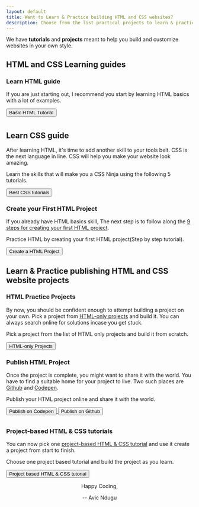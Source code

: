 ```yaml
---
layout: default
title: Want to Learn & Practice building HTML and CSS websites?
description: Choose from the list practical projects to learn & practice HTML and CSS. Learn how to create a project from zero to publishing it online.
---
```

We have **tutorials** and **projects** meant to help you build and customize websites in your own style. 
<h2>HTML and CSS Learning guides</h2>
<div class="card">
    <h3>Learn HTML guide</h3>
    <p>If you are just starting out, I recommend you start by learning HTML basics with a lot of examples.</p>
    <a href="practice-html">      
        <button style="margin-bottom: 10px;">Basic HTML Tutorial</button>
    </a>
</div>
<div class="card">
    <h2>Learn CSS guide</h2>
    <p>After learning HTML, it's time to add another skill to your tools belt. CSS is the next language in line. CSS will help you make your website look amazing.</p>
    <p>Learn the skills that will make you a CSS Ninja using the following 5 tutorials.</p>
    <a href="best-css-tutorials">
        <button>Best CSS tutorials</button>
    </a>
</div>
<div class="card">
    <h3>Create your First HTML Project</h3>
    <p>If you already have HTML basics skill, The next step is to follow along the <a href="create-a-web-page-using-html">9 steps for creating your first HTML project</a>.</p>
    <p>Practice HTML by creating your first HTML project(Step by step tutorial).</p>
    <a href="/create-a-web-page-using-html/">      
        <button>Create a HTML Project</button>
    </a>
</div>

<h2>Learn & Practice publishing HTML and CSS website projects</h2>
<div class="card">
    <h3>HTML Practice Projects</h3>
    <p>By now, you should be confident enough to attempt building a project on your own. Pick a project from <a href="/html-only-projects">HTML-only projects</a> and build it. You can always search online for solutions incase you get stuck.</p>
    <p> Pick a project from the list of HTML only projects and build it from scratch.</p>
    <a href="html-only-projects">
        <button>HTML-only Projects</button>
    </a>
</div>
<div class="card">
    <h3>Publish HTML Project</h3>
    <p>Once the project is complete, you might want to share it with the world. You have to find a suitable home for your project to live. Two such places are <a href="https://github.com/">Github</a> and <a href="https://codepen.io">Codepen</a>.</p>
    <p>Publish your HTML project online and share it with the world.</p>
    <a href="https://codepen.io/">
        <button style="margin-bottom: 10px;">Publish on Codepen</button>
    </a>
    <a href="https://github.com/">
        <button>Publish on Github</button>
    </a>
</div>

<div class="card">
    <h3>Project-based HTML & CSS tutorials</h3>
    <p>You can now pick one <a href="/project-based-html-css-tutorials/">project-based HTML & CSS tutorial</a> and use it create a project from start to finish.</p>
    <p>Choose one project based tutorial and build the project as you learn.</p>
    <a href="/project-based-html-css-tutorials/">
        <button>Project based HTML & CSS tutorial</button>
    </a>
</div>

<p style="text-align: center;">Happy Coding,</p>

<p style="text-align: center;">-- Avic Ndugu</p>
